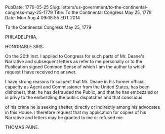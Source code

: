 PubDate: 1779-05-25
Slug: letters/us-government/to-the-continental-congress-may-25-1779
Title: To the Continental Congress  May 25, 1779
Date: Mon Aug  4 09:08:55 EDT 2014

   To the Continental Congress  May 25, 1779

   PHILADELPHIA,

   HONORABLE SIRS:

   On the 20th inst. I applied to Congress for such parts of Mr. Deane's
   Narrative and subsequent letters as refer to me personally or to the
   Publication signed Common Sense of which I am the author to which request
   I have received no answer.

   I have strong reasons to suspect that Mr. Deane in his former official
   capacity as Agent and Commissioner from the United States, has been
   dishonest, that: he has defrauded the Public, and that he has embezzled or
   is privy to the embezzling the public dispatches and that conscious

   of his crime he is seeking shelter, directly or indirectly among his
   advocates in this House. I therefore request that my application for
   copies of his Narrative and letters may be granted to me or refused me.

   THOMAS PAINE.


